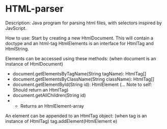 # HTML-parser
Description:
Java program for parsing html files, with selectors inspired by JavScript.

How to use:
Start by creating a new HtmlDocument. This will contain a doctype and an html-tag
HtmlElements is an interface for HtmlTag and HtmlString.

Elements can be accessed using these methods: (when document is an instance of HtmlDocument)
- document.getElementsByTagName(String tagName): HtmlTag[]
- document.getElementsByClassName(String className): HtmlTag[]
- document.getElementById(String id): HtmlElement (... Note to self: Should return an HtmlTag)
- document.getAllChildren(String id)
- - Returns an HtmlElement-array

An element can be appended to an HtmlTag object: (when tag is an instance of HtmlTag)
  tag.addElement(HtmlElement e)
